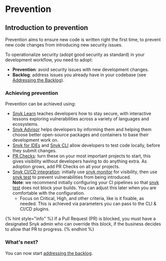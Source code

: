 # Prevention

## Introduction to prevention

Prevention aims to ensure new code is written right the first time, to prevent new code changes from introducing new security issues.

To operationalize security (adopt good security as standard) in your development workflow, you need to adopt:

* **Prevention**: avoid security issues with new development changes.
* **Backlog**: address issues you already have in your codebase (see [Addressing the Backlog](addressing-the-backlog.md)).

### Achieving prevention

Prevention can be achieved using:

* [Snyk Learn](https://learn.snyk.io/) teaches developers how to stay secure, with interactive lessons exploring vulnerabilities across a variety of languages and ecosystems.
* [Snyk Advisor](https://snyk.io/advisor/) helps developers by informing them and helping them choose better open-source packages and containers to base their development work on.
* [Snyk for IDEs](../../../ide-tools/) and [Snyk CLI](../../../snyk-cli/) allow developers to test code locally, before they submit changes.
* [PR Checks](../../../scan-application-code/run-pr-checks/): turn these on your most important projects to start, this gives visibility without developers having to do anything extra. As adoption grows, add PR Checks on all your projects.
* [Snyk CI/CD integration](../../../integrations/ci-cd-integrations/): initially use [snyk monitor](../../../snyk-cli/commands/monitor.md) for visibility, then use [snyk test](../../../snyk-cli/commands/test.md) to prevent vulnerabilities from being introduced. \
  **Note**: we recommend initially configuring your CI pipelines so that [snyk test](../../../snyk-cli/commands/test.md) does not block your builds. You can adjust this later when you are comfortable with the configuration.
  * Focus on Critical, High, and other criteria, like is it fixable, as needed. This is achieved via parameters you can pass to the CLI & CI/CD plugins.

{% hint style="info" %}
If a Pull Request (PR) is blocked, you must have a designated Snyk admin who can override this block, if the business decides to allow that PR to progress.
{% endhint %}

### What's next?

You can now start [addressing the backlog](addressing-the-backlog.md).
